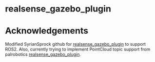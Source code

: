 # realsense_gazebo_plugin

# Acknowledgements
Modified SyrianSprock github for [realsense_gazebo_plugin](https://github.com/SyrianSpock/realsense_gazebo_plugin) to support
ROS2. Also, currently trying to implement PointCloud topic support from palrobotics [realsense_gazebo_plugin](https://github.com/pal-robotics/realsense_gazebo_plugin).
